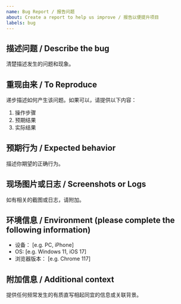 ```yaml
---
name: Bug Report / 报告问题
about: Create a report to help us improve / 报告以便提升项目
labels: bug
---
```


## 描述问题 / Describe the bug

清楚描述发生的问题和现象。

## 重现由来 / To Reproduce

递步描述如何产生该问题。如果可以，请提供以下内容：
1. 操作步骤
2. 预期结果
3. 实际结果

## 预期行为 / Expected behavior

描述你期望的正确行为。

## 现场图片或日志 / Screenshots or Logs

如有相关的截图或日志，请附加。

## 环境信息 / Environment (please complete the following information)

- 设备： [e.g. PC, iPhone]
- OS: [e.g. Windows 11, iOS 17]
- 浏览器版本： [e.g. Chrome 117]

## 附加信息 / Additional context

提供任何频常发生的有质直写相起同宜的信息或关联背景。

